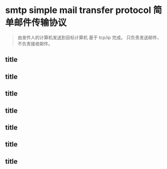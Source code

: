 # smtp simple mail transfer protocol 简单邮件传输协议

> 由发件人的计算机发送到目标计算机
> 基于 tcp/ip 完成。
> 只负责发送邮件，不负责接收邮件。

## title

## title

## title

## title

## title

## title

## title
